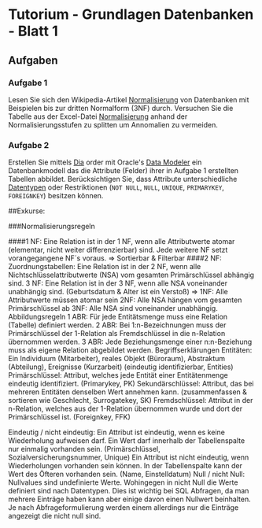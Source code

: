# Tutorium - Grundlagen Datenbanken - Blatt 1

## Aufgaben

### Aufgabe 1
Lesen Sie sich den Wikipedia-Artikel [Normalisierung](https://de.wikipedia.org/wiki/Normalisierung_(Datenbank)) von Datenbanken mit Beispielen bis zur dritten Normalform (3NF) durch. Versuchen Sie die Tabelle aus der Excel-Datei [Normalisierung](./xls/normalisierung.xlsx) anhand der Normalisierungsstufen zu splitten um Annomalien zu vermeiden.

### Aufgabe 2
Erstellen Sie mittels [Dia](http://dia-installer.de/index.html.de)  order mit Oracle's [Data Modeler](http://www.oracle.com/technetwork/developer-tools/datamodeler/overview/index.html) ein Datenbankmodell das die Attribute (Felder) ihrer in Aufgabe 1 erstellten Tabellen abbildet. Berücksichtigen Sie, dass Attribute unterschiedliche [Datentypen](http://www.datenbank-sql.de/oracle-datentypen.htm) oder Restriktionen  (`NOT NULL`, `NULL`, `UNIQUE`, `PRIMARYKEY`, `FOREIGNKEY`) besitzen können.

##Exkurse:

###Normalisierungsregeln

####1 NF:
Eine Relation ist in der 1 NF, wenn alle Attributwerte atomar (elementar, nicht weiter differenzierbar) sind. Jede weitere NF setzt vorangegangene NF´s voraus. => Sortierbar & Filterbar
####2 NF:
Zuordnungstabellen: Eine Relation ist in der 2 NF, wenn alle Nichtschlüsselattributwerte (NSA) vom gesamten Primärschlüssel abhängig sind.
3 NF:
Eine Relation ist in der 3 NF, wenn alle NSA voneinander unabhängig sind. (Geburtsdatum & Alter ist ein Verstoß)
=> 
1NF: Alle Attributwerte müssen atomar sein 
2NF: Alle NSA hängen vom gesamten Primärschlüssel ab
 3NF: Alle NSA sind voneinander unabhängig.
Abbildungsregeln
1 ABR: 
Für jede Entitätsmenge muss eine Relation (Tabelle) definiert werden.
2 ABR: 
Bei 1:n-Bezeichnungen muss der Primärschlüssel der 1-Relation  als Fremdschlüssel in die n-Relation übernommen werden.
3 ABR: 
Jede Beziehungsmenge einer n:n-Beziehung muss als eigene Relation abgebildet werden.
Begriffserklärungen
Entitäten: 
Ein Individuum (Mitarbeiter), reales Objekt (Büroraum), Abstraktum (Abteilung), Ereignisse (Kurzarbeit) (eindeutig identifizierbar, Entities)
Primärschlüssel: 
Attribut, welches jede Entität einer Entitätenmenge eindeutig identifiziert. (Primarykey, PK)
Sekundärschlüssel:
Attribut, das bei mehreren Entitäten denselben Wert annehmen kann. (zusammenfassen & sortieren wie Geschlecht, Surrogatekey, SK)
Fremdschlüssel:
Attribut in der n-Relation, welches aus der 1-Relation übernommen wurde und dort der Primärschlüssel ist. (Foreignkey, FFK)

Eindeutig / nicht eindeutig:
Ein Attribut ist eindeutig, wenn es keine Wiederholung aufweisen darf. Ein Wert darf innerhalb der Tabellenspalte nur einmalig vorhanden sein. (Primärschlüssel, Sozialversicherungsnummer, Unique)
Ein Attribut ist nicht eindeutig, wenn Wiederholungen vorhanden sein können. In der Tabellenspalte kann der Wert des Öfteren vorhanden sein. (Name, Einstelldatum)
Null / nicht Null:
Nullvalues sind undefinierte Werte. Wohingegen in nicht Null die Werte definiert sind nach Datentypen. Dies ist wichtig bei SQL Abfragen, da man mehrere Einträge haben kann aber einige davon einen Nullwert beinhalten. Je nach Abfrageformulierung werden einem allerdings nur die Einträge angezeigt die nicht null sind.








